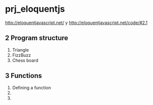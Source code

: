 # prj_eloquentjs
http://eloquentjavascript.net/ y http://eloquentjavascript.net/code/#2.1

<h2>2 Program structure</h2>
<ol>
    <li>Triangle</li>
    <li>FizzBuzz</li>
    <li>Chess board</li>
</ol>
<h2>3 Functions</h2>
<ol>
    <li>Defining a function</li>
    <li></li>
    <li></li>
</ol>